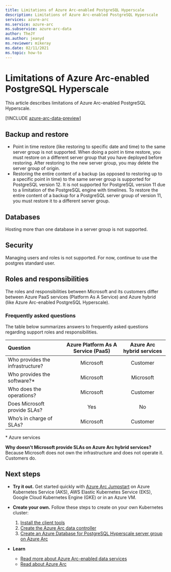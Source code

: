 ```yaml
---
title: Limitations of Azure Arc-enabled PostgreSQL Hyperscale
description: Limitations of Azure Arc-enabled PostgreSQL Hyperscale
services: azure-arc
ms.service: azure-arc
ms.subservice: azure-arc-data
author: TheJY
ms.author: jeanyd
ms.reviewer: mikeray
ms.date: 02/11/2021
ms.topic: how-to
---
```


# Limitations of Azure Arc-enabled PostgreSQL Hyperscale

This article describes limitations of Azure Arc-enabled PostgreSQL Hyperscale. 

[!INCLUDE [azure-arc-data-preview](../../../includes/azure-arc-data-preview.md)]

## Backup and restore

- Point in time restore (like restoring to specific date and time) to the same server group is not supported. When doing a point in time restore, you must restore on a different server group that you have deployed before restoring. After restoring to the new server group, you may delete the server group of origin.
- Restoring the entire content of a backup (as opposed to restoring up to a specific point in time) to the same server group is supported for PostgreSQL version 12. It is not supported for PostgreSQL version 11 due to a limitation of the PostgreSQL engine with timelines. To restore the entire content of a backup for a PostgreSQL server group of version 11, you must restore it to a different server group.


## Databases

Hosting more than one database in a server group is not supported.


## Security

Managing users and roles is not  supported. For now, continue to use the postgres standard user.

## Roles and responsibilities

The roles and responsibilities between Microsoft and its customers differ between Azure PaaS services (Platform As A Service) and Azure hybrid (like Azure Arc-enabled PostgreSQL Hyperscale). 

### Frequently asked questions

The table below summarizes answers to frequently asked questions regarding support roles and responsibilities.

| Question                      | Azure Platform As A Service (PaaS) | Azure Arc hybrid services |
|:----------------------------------|:------------------------------------:|:---------------------------:|
| Who provides the infrastructure?  | Microsoft                          | Customer                  |
| Who provides the software?*       | Microsoft                          | Microsoft                 |
| Who does the operations? | Microsoft                          | Customer                  |
| Does Microsoft provide SLAs?      | Yes                                | No                        |
| Who’s in charge of SLAs? | Microsoft                          | Customer                  |

\* Azure services

__Why doesn't Microsoft provide SLAs on Azure Arc hybrid services?__ Because Microsoft does not own the infrastructure and does not operate it. Customers do.

## Next steps

- **Try it out.** Get started quickly with [Azure Arc Jumpstart](https://azurearcjumpstart.io/azure_arc_jumpstart/azure_arc_data/) on Azure Kubernetes Service (AKS), AWS Elastic Kubernetes Service (EKS), Google Cloud Kubernetes Engine (GKE) or in an Azure VM. 

- **Create your own.** Follow these steps to create on your own Kubernetes cluster: 
   1. [Install the client tools](install-client-tools.md)
   2. [Create the Azure Arc data controller](create-data-controller.md)
   3. [Create an Azure Database for PostgreSQL Hyperscale server group on Azure Arc](create-postgresql-hyperscale-server-group.md) 

- **Learn**
   - [Read more about Azure Arc-enabled data services](https://azure.microsoft.com/services/azure-arc/hybrid-data-services)
   - [Read about Azure Arc](https://aka.ms/azurearc)
